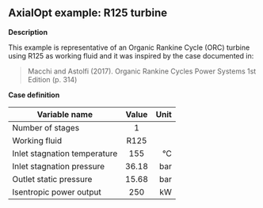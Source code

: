 ## AxialOpt example: R125 turbine

**Description**

This example is representative of an Organic Rankine Cycle (ORC) turbine using R125 as working fluid and it was inspired by the case documented in:

> Macchi and Astolfi (2017). Organic Rankine Cycles Power Systems 1st Edition (p. 314)

**Case definition**

| Variable name                | Value |                 Unit |
| ---------------------------- | :---: | -------------------: |
| Number of stages             |   1   |                      |
| Working fluid                | R125  |                      |
| Inlet stagnation temperature |  155  | <span>&#176;</span>C |
| Inlet stagnation pressure    | 36.18 |                  bar |
| Outlet static pressure       | 15.68 |                  bar |
| Isentropic power output      |  250  |                   kW |

